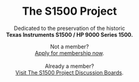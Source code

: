 <h1 align="center">
The S1500 Project
</h1>
<p align="center">
Dedicated to the preservation of the historic<BR>
<B>Texas Instruments S1500 / HP 9000 Series 1500.</B>
<BR></p>
<p align="center">Not a member?<br><A HREF="https://github.com/TI-S1500/.github/issues/new">Apply for membership now</A>.<br><br>
Already a member?<br><A HREF="https://github.com/TI-S1500/S1500/discussions?discussions_q=sort%3Atop">Visit The S1500 Project Discussion Boards</A>.
</p>
